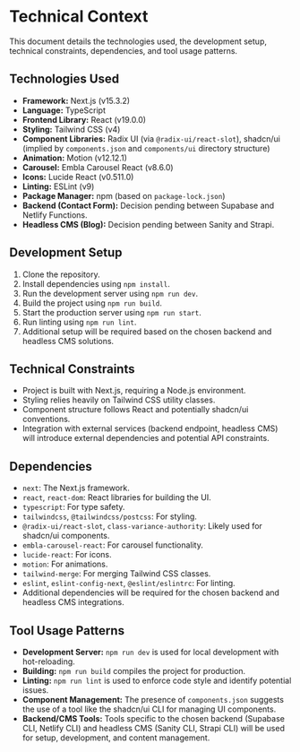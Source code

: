 # Technical Context

This document details the technologies used, the development setup, technical constraints, dependencies, and tool usage patterns.

## Technologies Used

- **Framework:** Next.js (v15.3.2)
- **Language:** TypeScript
- **Frontend Library:** React (v19.0.0)
- **Styling:** Tailwind CSS (v4)
- **Component Libraries:** Radix UI (via `@radix-ui/react-slot`), shadcn/ui (implied by `components.json` and `components/ui` directory structure)
- **Animation:** Motion (v12.12.1)
- **Carousel:** Embla Carousel React (v8.6.0)
- **Icons:** Lucide React (v0.511.0)
- **Linting:** ESLint (v9)
- **Package Manager:** npm (based on `package-lock.json`)
- **Backend (Contact Form):** Decision pending between Supabase and Netlify Functions.
- **Headless CMS (Blog):** Decision pending between Sanity and Strapi.

## Development Setup

1. Clone the repository.
2. Install dependencies using `npm install`.
3. Run the development server using `npm run dev`.
4. Build the project using `npm run build`.
5. Start the production server using `npm run start`.
6. Run linting using `npm run lint`.
7. Additional setup will be required based on the chosen backend and headless CMS solutions.

## Technical Constraints

- Project is built with Next.js, requiring a Node.js environment.
- Styling relies heavily on Tailwind CSS utility classes.
- Component structure follows React and potentially shadcn/ui conventions.
- Integration with external services (backend endpoint, headless CMS) will introduce external dependencies and potential API constraints.

## Dependencies

- `next`: The Next.js framework.
- `react`, `react-dom`: React libraries for building the UI.
- `typescript`: For type safety.
- `tailwindcss`, `@tailwindcss/postcss`: For styling.
- `@radix-ui/react-slot`, `class-variance-authority`: Likely used for shadcn/ui components.
- `embla-carousel-react`: For carousel functionality.
- `lucide-react`: For icons.
- `motion`: For animations.
- `tailwind-merge`: For merging Tailwind CSS classes.
- `eslint`, `eslint-config-next`, `@eslint/eslintrc`: For linting.
- Additional dependencies will be required for the chosen backend and headless CMS integrations.

## Tool Usage Patterns

- **Development Server:** `npm run dev` is used for local development with hot-reloading.
- **Building:** `npm run build` compiles the project for production.
- **Linting:** `npm run lint` is used to enforce code style and identify potential issues.
- **Component Management:** The presence of `components.json` suggests the use of a tool like the shadcn/ui CLI for managing UI components.
- **Backend/CMS Tools:** Tools specific to the chosen backend (Supabase CLI, Netlify CLI) and headless CMS (Sanity CLI, Strapi CLI) will be used for setup, development, and content management.
